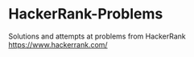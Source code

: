 # HackerRank-Problems
Solutions and attempts at problems from HackerRank https://www.hackerrank.com/
